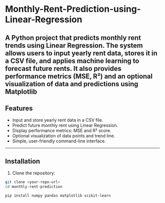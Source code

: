 # Monthly-Rent-Prediction-using-Linear-Regression
A Python project that predicts monthly rent trends using Linear Regression. The system allows users to input yearly rent data, stores it in a CSV file, and applies machine learning to forecast future rents. It also provides performance metrics (MSE, R²) and an optional visualization of data and predictions using Matplotlib
---

## Features
- Input and store yearly rent data in a CSV file.
- Predict future monthly rent using Linear Regression.
- Display performance metrics: MSE and R² score.
- Optional visualization of data points and trend line.
- Simple, user-friendly command-line interface.

---

## Installation
1. Clone the repository:
```bash
git clone <your-repo-url>
cd monthly-rent-prediction

pip install numpy pandas matplotlib scikit-learn

